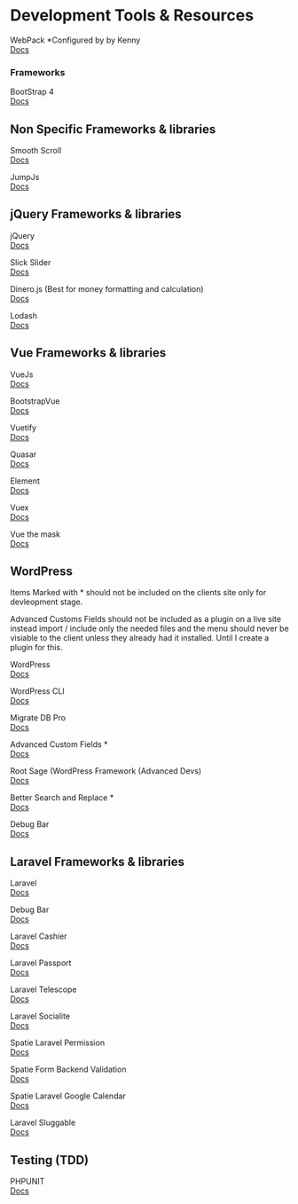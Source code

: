 # Development Tools & Resources

WebPack *Configured by by Kenny    
[Docs](https://github.com/orlando-marketers/webpack-starter)   

### Frameworks

BootStrap 4    
[Docs](https://getbootstrap.com/docs/4.3/getting-started/introduction/)

## Non Specific Frameworks & libraries

Smooth Scroll       
[Docs](https://github.com/cferdinandi/smooth-scroll)

JumpJs    
[Docs](https://github.com/callmecavs/jump.js)

## jQuery Frameworks & libraries

jQuery    
[Docs](https://jquery.com/)

Slick Slider    
[Docs](https://kenwheeler.github.io/slick/)

Dinero.js (Best for money formatting and calculation)    
[Docs](https://sarahdayan.github.io/dinero.js/)

Lodash    
[Docs](https://lodash.com/)


## Vue Frameworks & libraries

VueJs    
[Docs](https://bootstrap-vue.js.org/docs)

BootstrapVue    
[Docs](https://bootstrap-vue.js.org/docs)

Vuetify    
[Docs](https://vuetifyjs.com/en/getting-started/quick-start)

Quasar    
[Docs](https://quasar.dev/start/pick-quasar-flavour)

Element    
[Docs](https://element.eleme.io/#/en-US)

Vuex    
[Docs](https://vuex.vuejs.org/guide/)

Vue the mask    
[Docs](https://vuejs-tips.github.io/vue-the-mask/)

## WordPress

Items Marked with * should not be included on the clients site only for devleopment stage.

Advanced Customs Fields should not be included as a plugin on a live site instead import / include only the needed files and the menu should never be visiable to the client unless they already had it installed. Until I create a plugin for this.

WordPress    
[Docs](https://codex.wordpress.org/Developer_Documentation)

WordPress CLI    
[Docs](https://wp-cli.org/)

Migrate DB Pro    
[Docs](https://deliciousbrains.com/wp-migrate-db-pro/)

Advanced Custom Fields *         
[Docs](https://www.advancedcustomfields.com/)

Root Sage (WordPress Framework (Advanced Devs)     
[Docs](https://roots.io/sage/)

Better Search and Replace *      
[Docs](https://wordpress.org/plugins/better-search-replace/)

Debug Bar     
[Docs](https://wordpress.org/plugins/debug-bar/)



## Laravel Frameworks & libraries

Laravel    
[Docs](https://laravel.com/docs/)

Debug Bar    
[Docs](https://github.com/barryvdh/laravel-debugbar)

Laravel Cashier    
[Docs](https://laravel.com/docs/billing)

Laravel Passport    
[Docs](https://laravel.com/docs/passport)

Laravel Telescope    
[Docs](https://laravel.com/docs/telescope)

Laravel Socialite    
[Docs](https://laravel.com/docs/socialite)

Spatie Laravel Permission    
[Docs](https://github.com/spatie/laravel-permission)

Spatie Form  Backend Validation    
[Docs](https://github.com/spatie/form-backend-validation)

Spatie Laravel Google Calendar    
[Docs](https://github.com/spatie/laravel-google-calendar)

Laravel Sluggable    
[Docs](https://github.com/spatie/laravel-sluggable)

## Testing (TDD)

PHPUNIT    
[Docs](https://phpunit.readthedocs.io/en/)   

